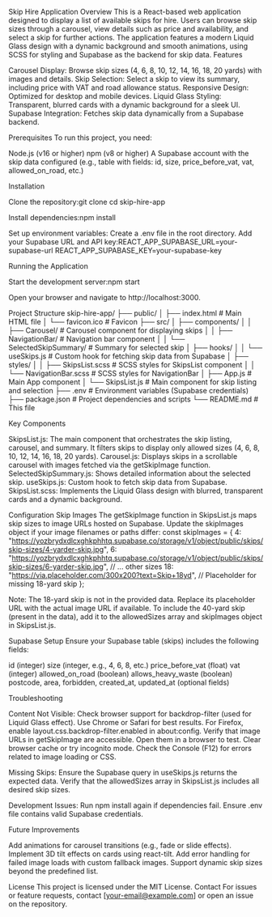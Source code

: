Skip Hire Application
Overview
This is a React-based web application designed to display a list of available skips for hire. Users can browse skip sizes through a carousel, view details such as price and availability, and select a skip for further actions. The application features a modern Liquid Glass design with a dynamic background and smooth animations, using SCSS for styling and Supabase as the backend for skip data.
Features

Carousel Display: Browse skip sizes (4, 6, 8, 10, 12, 14, 16, 18, 20 yards) with images and details.
Skip Selection: Select a skip to view its summary, including price with VAT and road allowance status.
Responsive Design: Optimized for desktop and mobile devices.
Liquid Glass Styling: Transparent, blurred cards with a dynamic background for a sleek UI.
Supabase Integration: Fetches skip data dynamically from a Supabase backend.

Prerequisites
To run this project, you need:

Node.js (v16 or higher)
npm (v8 or higher)
A Supabase account with the skip data configured (e.g., table with fields: id, size, price_before_vat, vat, allowed_on_road, etc.)

Installation

Clone the repository:git clone <repository-url>
cd skip-hire-app

Install dependencies:npm install

Set up environment variables:
Create a .env file in the root directory.
Add your Supabase URL and API key:REACT_APP_SUPABASE_URL=your-supabase-url
REACT_APP_SUPABASE_KEY=your-supabase-key

Running the Application

Start the development server:npm start

Open your browser and navigate to http://localhost:3000.

Project Structure
skip-hire-app/
├── public/
│ ├── index.html # Main HTML file
│ └── favicon.ico # Favicon
├── src/
│ ├── components/
│ │ ├── Carousel/ # Carousel component for displaying skips
│ │ ├── NavigationBar/ # Navigation bar component
│ │ └── SelectedSkipSummary/ # Summary for selected skip
│ ├── hooks/
│ │ └── useSkips.js # Custom hook for fetching skip data from Supabase
│ ├── styles/
│ │ ├── SkipsList.scss # SCSS styles for SkipsList component
│ │ └── NavigationBar.scss # SCSS styles for NavigationBar
│ ├── App.js # Main App component
│ └── SkipsList.js # Main component for skip listing and selection
├── .env # Environment variables (Supabase credentials)
├── package.json # Project dependencies and scripts
└── README.md # This file

Key Components

SkipsList.js: The main component that orchestrates the skip listing, carousel, and summary. It filters skips to display only allowed sizes (4, 6, 8, 10, 12, 14, 16, 18, 20 yards).
Carousel.js: Displays skips in a scrollable carousel with images fetched via the getSkipImage function.
SelectedSkipSummary.js: Shows detailed information about the selected skip.
useSkips.js: Custom hook to fetch skip data from Supabase.
SkipsList.scss: Implements the Liquid Glass design with blurred, transparent cards and a dynamic background.

Configuration
Skip Images
The getSkipImage function in SkipsList.js maps skip sizes to image URLs hosted on Supabase. Update the skipImages object if your image filenames or paths differ:
const skipImages = {
4: "https://yozbrydxdlcxghkphhtq.supabase.co/storage/v1/object/public/skips/skip-sizes/4-yarder-skip.jpg",
6: "https://yozbrydxdlcxghkphhtq.supabase.co/storage/v1/object/public/skips/skip-sizes/6-yarder-skip.jpg",
// ... other sizes
18: "https://via.placeholder.com/300x200?text=Skip+18yd", // Placeholder for missing 18-yard skip
};

Note: The 18-yard skip is not in the provided data. Replace its placeholder URL with the actual image URL if available.
To include the 40-yard skip (present in the data), add it to the allowedSizes array and skipImages object in SkipsList.js.

Supabase Setup
Ensure your Supabase table (skips) includes the following fields:

id (integer)
size (integer, e.g., 4, 6, 8, etc.)
price_before_vat (float)
vat (integer)
allowed_on_road (boolean)
allows_heavy_waste (boolean)
postcode, area, forbidden, created_at, updated_at (optional fields)

Troubleshooting

Content Not Visible:
Check browser support for backdrop-filter (used for Liquid Glass effect). Use Chrome or Safari for best results. For Firefox, enable layout.css.backdrop-filter.enabled in about:config.
Verify that image URLs in getSkipImage are accessible. Open them in a browser to test.
Clear browser cache or try incognito mode.
Check the Console (F12) for errors related to image loading or CSS.

Missing Skips:
Ensure the Supabase query in useSkips.js returns the expected data.
Verify that the allowedSizes array in SkipsList.js includes all desired skip sizes.

Development Issues:
Run npm install again if dependencies fail.
Ensure .env file contains valid Supabase credentials.

Future Improvements

Add animations for carousel transitions (e.g., fade or slide effects).
Implement 3D tilt effects on cards using react-tilt.
Add error handling for failed image loads with custom fallback images.
Support dynamic skip sizes beyond the predefined list.

License
This project is licensed under the MIT License.
Contact
For issues or feature requests, contact [your-email@example.com] or open an issue on the repository.
